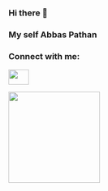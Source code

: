 ### Hi there 👋


### My self Abbas Pathan
<h3 align="left">Connect with me:</h3>
<p align="left">

<a href="https://www.linkedin.com/in/abbas-pathan-96b98b218/" target="blank"><img align="center" src="https://cdn.jsdelivr.net/npm/simple-icons@3.0.1/icons/linkedin.svg" alt="" height="30" width="40" /></a>

</p>


<!--
**darkling10/darkling10** is a ✨ _special_ ✨ repository because its `README.md` (this file) appears on your GitHub profile.

Here are some ideas to get you started:

- 🔭 I’m currently working on ...
- 🌱 I’m currently learning ...
- 👯 I’m looking to collaborate on ...
- 🤔 I’m looking for help with ...
- 💬 Ask me about ...
- 📫 How to reach me: ...
- 😄 Pronouns: ...
- ⚡ Fun fact: ...
-->

<img height="180em" src="https://github-readme-stats.vercel.app/api?username=darkling10&show_icons=true&hide_border=true&&count_private=true&include_all_commits=true" />
